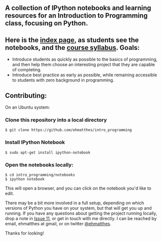 A collection of IPython notebooks and learning resources for an Introduction to Programming class, focusing on Python.
---

Here is the [index page](http://nbviewer.ipython.org/urls/raw.github.com/ehmatthes/intro_programming/master/notebooks/intro_programming_index.ipynb), as students see the notebooks, and the [course syllabus](http://nbviewer.ipython.org/urls/raw.github.com/ehmatthes/intro_programming/master/notebooks/syllabus.ipynb).
Goals:
---
- Introduce students as quickly as possible to the basics of programming, and then help them choose an interesting project that they are capable of completing.
- Introduce best practice as early as possible, while remaining accessible to students with zero background in programming.

Contributing:
---
On an Ubuntu system:
### Clone this repository into a local directory
    $ git clone https://github.com/ehmatthes/intro_programming
### Install IPython Notebook
    $ sudo apt-get install ipython-notebook
### Open the notebooks locally:
    $ cd intro_programming/notebooks
    $ ipython notebook

This will open a browser, and you can click on the notebook you'd like to edit.

There may be a bit more involved in a full setup, depending on which versions of Python you have on your system, but that will get you up and running. If you have any questions about getting the project running locally, drop a note in [Issue 11](https://github.com/ehmatthes/intro_programming/issues/11), or get in touch with me directly. I can be reached by email, ehmatthes at gmail, or on twitter [@ehmatthes](https://twitter.com/ehmatthes).

Thanks for looking!
